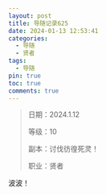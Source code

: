 ```yaml
---
layout: post
title: 导随记录625
date: 2024-01-13 12:53:41
categories:
  - 导随
  - 贤者
tags:
  - 导随
pin: true
toc: true
comments: true
---
```

> 日期：2024.1.12
>
> 等级：10
>
> 副本：讨伐彷徨死灵！
>
> 职业：贤者

波波！